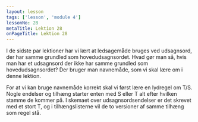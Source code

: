 ```yaml
---
layout: lesson
tags: ['lesson', 'module 4']
lessonNo: 28
metaTitle: Lektion 28
onPageTitle: Lektion 28
---
```

I de sidste par lektioner har vi lært at ledsagemåde bruges ved udsagnsord, der har samme grundled som hovedudsagnsordet. Hvad gør man så, hvis man har et udsagnsord der ikke har samme grundled som hovedudsagnsordet? Der bruger man navnemåde, som vi skal lære om i denne lektion.

For at vi kan bruge navnemåde korrekt skal vi først lære en lydregel om T/S. Nogle endelser og tilhæng starter enten med S eller T alt efter hvilken stamme de kommer på. I skemaet over udsagnsordsendelser er det skrevet med et stort T, og i tilhængslisterne vil de to versioner af samme tilhæng som regel stå.